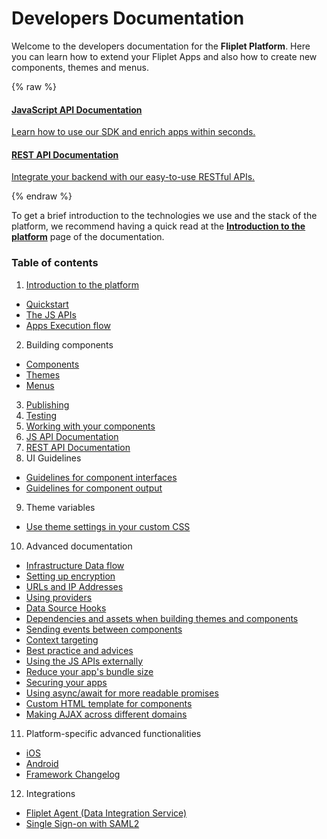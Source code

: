 # Developers Documentation

Welcome to the developers documentation for the **Fliplet Platform**. Here you can learn how to extend your Fliplet Apps and also how to create new components, themes and menus.

{% raw %}
<section class="blocks">
  <a class="bl two" href="/API-Documentation.html">
    <div>
      <h4>JavaScript API Documentation</h4>
      <p>Learn how to use our SDK and enrich apps within seconds.</p>
    </div>
  </a>
  <a class="bl two" href="/REST-API-Documentation.html">
    <div>
      <h4>REST API Documentation</h4>
      <p>Integrate your backend with our easy-to-use RESTful APIs.</p>
    </div>
  </a>
</section>
{% endraw %}

To get a brief introduction to the technologies we use and the stack of the platform, we recommend having a quick read at the **[Introduction to the platform](Introduction.md)** page of the documentation.

### Table of contents

1. [Introduction to the platform](Introduction.md)
  - [Quickstart](Quickstart.md)
  - [The JS APIs](JS-APIs.md)
  - [Apps Execution flow](Execution-flow.md)
2. Building components
  - [Components](Building-components.md)
  - [Themes](Building-themes.md)
  - [Menus](Building-menus.md)
3. [Publishing](Publishing.md)
4. [Testing](Testing-components.md)
5. [Working with your components](Cloning-widgets.md)
6. [JS API Documentation](API-Documentation.md)
7. [REST API Documentation](REST-API-Documentation.md)
8. UI Guidelines
  - [Guidelines for component interfaces](UI-guidelines-interface.md)
  - [Guidelines for component output](UI-guidelines-build.md)
9. Theme variables
  - [Use theme settings in your custom CSS](Theme-Settings-In-CSS.md)
10. Advanced documentation
  - [Infrastructure Data flow](Data-flow.md)
  - [Setting up encryption](API/fliplet-encryption.md)
  - [URLs and IP Addresses](URLs-and-IP-Addresses.md)
  - [Using providers](components/Using-Providers.md)
  - [Data Source Hooks](Data-Source-Hooks.md)
  - [Dependencies and assets when building themes and components](Dependencies-and-assets.md)
  - [Sending events between components](Event-emitter.md)
  - [Context targeting](Context-targeting.md)
  - [Best practice and advices](Best-practises.md)
  - [Using the JS APIs externally](Fliplet-SDK.md)
  - [Reduce your app's bundle size](Reduce-app-bundle-size.md)
  - [Securing your apps](App-security.md)
  - [Using async/await for more readable promises](Async-await.md)
  - [Custom HTML template for components](Custom-template-for-components.md)
  - [Making AJAX across different domains](AJAX-cross-domain.md)
11. Platform-specific advanced functionalities
  - [iOS](Platform-iOS.md)
  - [Android](Platform-Android.md)
  - [Framework Changelog](Native-framework-changelog.md)
12. Integrations
  - [Fliplet Agent (Data Integration Service)](Data-integration-service.md)
  - [Single Sign-on with SAML2](API/integrations/sso-saml2.md)

<style type="text/css">#toc { display: none; }</script>
